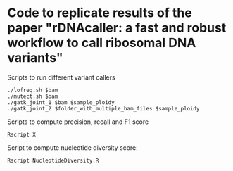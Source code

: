 # Code to replicate results of the paper "rDNAcaller: a fast and robust workflow to call ribosomal DNA variants"


Scripts to run different variant callers
```
./lofreq.sh $bam 
./mutect.sh $bam
./gatk_joint_1 $bam $sample_ploidy
./gatk_joint_2 $folder_with_multiple_bam_files $sample_ploidy
```

Scripts to compute precision, recall and F1 score
```
Rscript X
```

Script to compute nucleotide diversity score:
```
Rscript NucleotideDiversity.R
```
